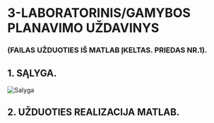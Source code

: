 # 3-LABORATORINIS/GAMYBOS PLANAVIMO UŽDAVINYS
### (FAILAS UŽDUOTIES IŠ MATLAB ĮKELTAS. PRIEDAS NR.1).
## 1. SĄLYGA.
![Salyga](https://user-images.githubusercontent.com/47916355/58371063-b093e000-7f16-11e9-928f-5afb55f25875.png)
## 2. UŽDUOTIES REALIZACIJA MATLAB.

